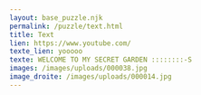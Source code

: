 ```yaml
---
layout: base_puzzle.njk
permalink: /puzzle/text.html
title: Text
lien: https://www.youtube.com/
texte_lien: yooooo
texte: WELCOME TO MY SECRET GARDEN ::::::::-S
images: /images/uploads/000038.jpg
image_droite: /images/uploads/000014.jpg
---
```

